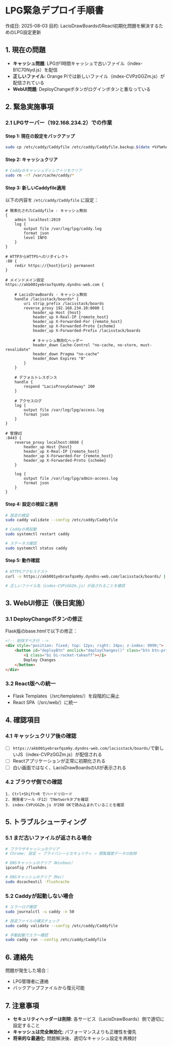 # LPG緊急デプロイ手順書

作成日: 2025-08-03
目的: LacisDrawBoardsのReact初期化問題を解決するためのLPG設定更新

## 1. 現在の問題

- **キャッシュ問題**: LPGが1時間キャッシュで古いファイル（index-B1C70Nyd.js）を配信
- **正しいファイル**: Orange Piでは新しいファイル（index-CVPzGGZm.js）が配信されている
- **WebUI問題**: DeployChangeボタンがログインボタンと重なっている

## 2. 緊急実施事項

### 2.1 LPGサーバー（192.168.234.2）での作業

#### Step 1: 現在の設定をバックアップ
```bash
sudo cp /etc/caddy/Caddyfile /etc/caddy/Caddyfile.backup.$(date +%Y%m%d_%H%M%S)
```

#### Step 2: キャッシュクリア
```bash
# Caddyのキャッシュディレクトリをクリア
sudo rm -rf /var/cache/caddy/*
```

#### Step 3: 新しいCaddyfile適用

以下の内容を `/etc/caddy/Caddyfile` に設定：

```caddy
# 簡素化されたCaddyfile - キャッシュ無効
{
    admin localhost:2019
    log {
        output file /var/log/lpg/caddy.log
        format json
        level INFO
    }
}

# HTTPからHTTPSへのリダイレクト
:80 {
    redir https://{host}{uri} permanent
}

# メインドメイン設定
https://akb001yebraxfqsm9y.dyndns-web.com {
    
    # LacisDrawBoards - キャッシュ無効
    handle /lacisstack/boards* {
        uri strip_prefix /lacisstack/boards
        reverse_proxy 192.168.234.10:8080 {
            header_up Host {host}
            header_up X-Real-IP {remote_host}
            header_up X-Forwarded-For {remote_host}
            header_up X-Forwarded-Proto {scheme}
            header_up X-Forwarded-Prefix /lacisstack/boards
            
            # キャッシュ無効化ヘッダー
            header_down Cache-Control "no-cache, no-store, must-revalidate"
            header_down Pragma "no-cache"
            header_down Expires "0"
        }
    }
    
    # デフォルトレスポンス
    handle {
        respond "LacisProxyGateway" 200
    }
    
    # アクセスログ
    log {
        output file /var/log/lpg/access.log
        format json
    }
}

# 管理UI
:8443 {
    reverse_proxy localhost:8080 {
        header_up Host {host}
        header_up X-Real-IP {remote_host}
        header_up X-Forwarded-For {remote_host}
        header_up X-Forwarded-Proto {scheme}
    }
    
    log {
        output file /var/log/lpg/admin-access.log
        format json
    }
}
```

#### Step 4: 設定の検証と適用
```bash
# 設定の検証
sudo caddy validate --config /etc/caddy/Caddyfile

# Caddyの再起動
sudo systemctl restart caddy

# ステータス確認
sudo systemctl status caddy
```

#### Step 5: 動作確認
```bash
# HTTPSアクセステスト
curl -v https://akb001yebraxfqsm9y.dyndns-web.com/lacisstack/boards/ | grep index-

# 正しいファイル名（index-CVPzGGZm.js）が返されることを確認
```

## 3. WebUI修正（後日実施）

### 3.1 DeployChangeボタンの修正

Flask版のbase.htmlで以下の修正：
```html
<!-- 削除すべき行 -->
<div style="position: fixed; top: 12px; right: 24px; z-index: 9999;">
    <button id="deployBtn" onclick="deployChanges()" class="btn btn-primary">
        <i class="bi bi-rocket-takeoff"></i>
        Deploy Changes
    </button>
</div>
```

### 3.2 React版への統一
- Flask Templates（/src/templates/）を段階的に廃止
- React SPA（/src/web/）に統一

## 4. 確認項目

### 4.1 キャッシュクリア後の確認
- [ ] `https://akb001yebraxfqsm9y.dyndns-web.com/lacisstack/boards/`で新しいJS（index-CVPzGGZm.js）が配信される
- [ ] Reactアプリケーションが正常に初期化される
- [ ] 白い画面ではなく、LacisDrawBoardsのUIが表示される

### 4.2 ブラウザ側での確認
```
1. Ctrl+Shift+R でハードリロード
2. 開発者ツール（F12）でNetworkタブを確認
3. index-CVPzGGZm.js が200 OKで読み込まれていることを確認
```

## 5. トラブルシューティング

### 5.1 まだ古いファイルが返される場合
```bash
# ブラウザキャッシュのクリア
# Chrome: 設定 → プライバシーとセキュリティ → 閲覧履歴データの削除

# DNSキャッシュのクリア（Windows）
ipconfig /flushdns

# DNSキャッシュのクリア（Mac）
sudo dscacheutil -flushcache
```

### 5.2 Caddyが起動しない場合
```bash
# エラーログ確認
sudo journalctl -u caddy -n 50

# 設定ファイルの構文チェック
sudo caddy validate --config /etc/caddy/Caddyfile

# 手動起動でエラー確認
sudo caddy run --config /etc/caddy/Caddyfile
```

## 6. 連絡先

問題が発生した場合：
- LPG管理者に連絡
- バックアップファイルから復元可能

## 7. 注意事項

- **セキュリティヘッダーは削除**: 各サービス（LacisDrawBoards）側で適切に設定すること
- **キャッシュは完全無効化**: パフォーマンスよりも正確性を優先
- **将来的な最適化**: 問題解決後、適切なキャッシュ設定を再検討